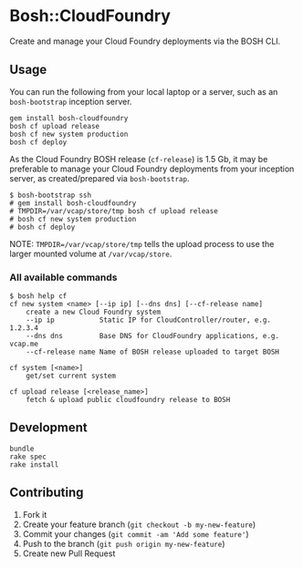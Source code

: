 # Bosh::CloudFoundry

Create and manage your Cloud Foundry deployments via the BOSH CLI.

## Usage

You can run the following from your local laptop or a server, such as an `bosh-bootstrap` inception server.

```
gem install bosh-cloudfoundry
bosh cf upload release
bosh cf new system production
bosh cf deploy
```

As the Cloud Foundry BOSH release (`cf-release`) is 1.5 Gb, it may be preferable to manage your Cloud Foundry deployments from your inception server, as created/prepared via `bosh-bootstrap`.

```
$ bosh-bootstrap ssh
# gem install bosh-cloudfoundry
# TMPDIR=/var/vcap/store/tmp bosh cf upload release
# bosh cf new system production
# bosh cf deploy
```

NOTE: `TMPDIR=/var/vcap/store/tmp` tells the upload process to use the larger mounted volume at `/var/vcap/store`. 

### All available commands

```
$ bosh help cf
cf new system <name> [--ip ip] [--dns dns] [--cf-release name] 
    create a new Cloud Foundry system 
    --ip ip           Static IP for CloudController/router, e.g. 1.2.3.4 
    --dns dns         Base DNS for CloudFoundry applications, e.g. vcap.me 
    --cf-release name Name of BOSH release uploaded to target BOSH 

cf system [<name>] 
    get/set current system 

cf upload release [<release_name>] 
    fetch & upload public cloudfoundry release to BOSH 
```

## Development

```
bundle
rake spec
rake install
```

## Contributing

1. Fork it
2. Create your feature branch (`git checkout -b my-new-feature`)
3. Commit your changes (`git commit -am 'Add some feature'`)
4. Push to the branch (`git push origin my-new-feature`)
5. Create new Pull Request

